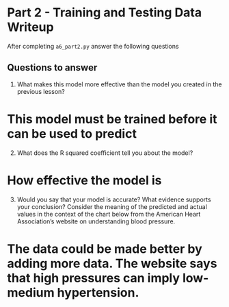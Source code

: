 # Part 2 - Training and Testing Data Writeup

After completing `a6_part2.py` answer the following questions

## Questions to answer

1. What makes this model more effective than the model you created in the previous lesson?
# This model must be trained before it can be used to predict

2. What does the R squared coefficient tell you about the model?
# How effective the model is

3. Would you say that your model is accurate? What evidence supports your conclusion? Consider the meaning of the predicted and actual values in the context of the chart below from the American Heart Association’s website on understanding blood pressure.
# The data could be made better by adding more data. The website says that high pressures can imply low-medium hypertension.